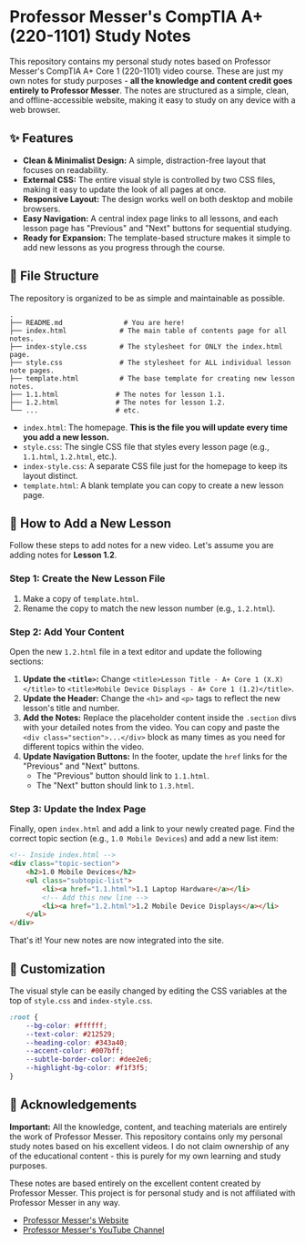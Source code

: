 # Professor Messer's CompTIA A+ (220-1101) Study Notes

This repository contains my personal study notes based on Professor Messer's CompTIA A+ Core 1 (220-1101) video course. These are just my own notes for study purposes - **all the knowledge and content credit goes entirely to Professor Messer**. The notes are structured as a simple, clean, and offline-accessible website, making it easy to study on any device with a web browser.

## ✨ Features

* **Clean & Minimalist Design:** A simple, distraction-free layout that focuses on readability.
* **External CSS:** The entire visual style is controlled by two CSS files, making it easy to update the look of all pages at once.
* **Responsive Layout:** The design works well on both desktop and mobile browsers.
* **Easy Navigation:** A central index page links to all lessons, and each lesson page has "Previous" and "Next" buttons for sequential studying.
* **Ready for Expansion:** The template-based structure makes it simple to add new lessons as you progress through the course.

## 📂 File Structure

The repository is organized to be as simple and maintainable as possible.

```
.
├── README.md               # You are here!
├── index.html             # The main table of contents page for all notes.
├── index-style.css        # The stylesheet for ONLY the index.html page.
├── style.css              # The stylesheet for ALL individual lesson note pages.
├── template.html          # The base template for creating new lesson notes.
├── 1.1.html              # The notes for lesson 1.1.
├── 1.2.html              # The notes for lesson 1.2.
└── ...                   # etc.
```

* `index.html`: The homepage. **This is the file you will update every time you add a new lesson.**
* `style.css`: The single CSS file that styles every lesson page (e.g., `1.1.html`, `1.2.html`, etc.).
* `index-style.css`: A separate CSS file just for the homepage to keep its layout distinct.
* `template.html`: A blank template you can copy to create a new lesson page.

## 🚀 How to Add a New Lesson

Follow these steps to add notes for a new video. Let's assume you are adding notes for **Lesson 1.2**.

### Step 1: Create the New Lesson File

1. Make a copy of `template.html`.
2. Rename the copy to match the new lesson number (e.g., `1.2.html`).

### Step 2: Add Your Content

Open the new `1.2.html` file in a text editor and update the following sections:

1. **Update the `<title>`:** Change `<title>Lesson Title - A+ Core 1 (X.X)</title>` to `<title>Mobile Device Displays - A+ Core 1 (1.2)</title>`.
2. **Update the Header:** Change the `<h1>` and `<p>` tags to reflect the new lesson's title and number.
3. **Add the Notes:** Replace the placeholder content inside the `.section` divs with your detailed notes from the video. You can copy and paste the `<div class="section">...</div>` block as many times as you need for different topics within the video.
4. **Update Navigation Buttons:** In the footer, update the `href` links for the "Previous" and "Next" buttons.
   * The "Previous" button should link to `1.1.html`.
   * The "Next" button should link to `1.3.html`.

### Step 3: Update the Index Page

Finally, open `index.html` and add a link to your newly created page. Find the correct topic section (e.g., `1.0 Mobile Devices`) and add a new list item:

```html
<!-- Inside index.html -->
<div class="topic-section">
    <h2>1.0 Mobile Devices</h2>
    <ul class="subtopic-list">
        <li><a href="1.1.html">1.1 Laptop Hardware</a></li>
        <!-- Add this new line -->
        <li><a href="1.2.html">1.2 Mobile Device Displays</a></li> 
    </ul>
</div>
```

That's it! Your new notes are now integrated into the site.

## 🎨 Customization

The visual style can be easily changed by editing the CSS variables at the top of `style.css` and `index-style.css`.

```css
:root {
    --bg-color: #ffffff;
    --text-color: #212529;
    --heading-color: #343a40;
    --accent-color: #007bff;
    --subtle-border-color: #dee2e6;
    --highlight-bg-color: #f1f3f5;
}
```

## 🙏 Acknowledgements

**Important:** All the knowledge, content, and teaching materials are entirely the work of Professor Messer. This repository contains only my personal study notes based on his excellent videos. I do not claim ownership of any of the educational content - this is purely for my own learning and study purposes.

These notes are based entirely on the excellent content created by Professor Messer. This project is for personal study and is not affiliated with Professor Messer in any way.

* [Professor Messer's Website](https://www.professormesser.com/)
* [Professor Messer's YouTube Channel](https://www.youtube.com/user/professormesser)
